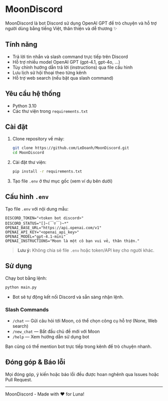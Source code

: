 # MoonDiscord

MoonDiscord là bot Discord sử dụng OpenAI GPT để trò chuyện và hỗ trợ người dùng bằng tiếng Việt, thân thiện và dễ thương ✨

## Tính năng
- Trả lời tin nhắn và slash command trực tiếp trên Discord
- Hỗ trợ nhiều model OpenAI GPT (gpt-4.1, gpt-4o, ...)
- Tùy chỉnh hướng dẫn trả lời (instructions) qua file cấu hình
- Lưu lịch sử hội thoại theo từng kênh
- Hỗ trợ web search (nếu bật qua slash command)

## Yêu cầu hệ thống
- Python 3.10
- Các thư viện trong `requirements.txt`

## Cài đặt
1. Clone repository về máy:
   ```sh
   git clone https://github.com/LeDoanh/MoonDiscord.git
   cd MoonDiscord
   ```
2. Cài đặt thư viện:
   ```sh
   pip install -r requirements.txt
   ```
3. Tạo file `.env` ở thư mục gốc (xem ví dụ bên dưới)

## Cấu hình `.env`
Tạo file `.env` với nội dung mẫu:
```env
DISCORD_TOKEN="<token bot discord>"
DISCORD_STATUS="[]~(￣▽￣)~*"
OPENAI_BASE_URL="https://api.openai.com/v1"
OPENAI_API_KEY="<openai_api_key>"
OPENAI_MODEL="gpt-4.1-mini"
OPENAI_INSTRUCTIONS="Moon là một cô bạn vui vẻ, thân thiện."
```
> **Lưu ý:** Không chia sẻ file `.env` hoặc token/API key cho người khác.

## Sử dụng
Chạy bot bằng lệnh:
```sh
python main.py
```
- Bot sẽ tự động kết nối Discord và sẵn sàng nhận lệnh.

### Slash Commands
- `/chat` — Gửi câu hỏi tới Moon, có thể chọn công cụ hỗ trợ (None, Web search)
- `/new_chat` — Bắt đầu chủ đề mới với Moon
- `/help` — Xem hướng dẫn sử dụng bot

Bạn cũng có thể mention bot trực tiếp trong kênh để trò chuyện nhanh.

## Đóng góp & Báo lỗi
Mọi đóng góp, ý kiến hoặc báo lỗi đều được hoan nghênh qua Issues hoặc Pull Request.

---
MoonDiscord - Made with ❤️ for Luna!
